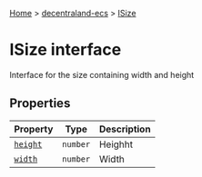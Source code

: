 [Home](./index) &gt; [decentraland-ecs](./decentraland-ecs.md) &gt; [ISize](./decentraland-ecs.isize.md)

# ISize interface

Interface for the size containing width and height

## Properties

|  Property | Type | Description |
|  --- | --- | --- |
|  [`height`](./decentraland-ecs.isize.height.md) | `number` | Heighht |
|  [`width`](./decentraland-ecs.isize.width.md) | `number` | Width |


